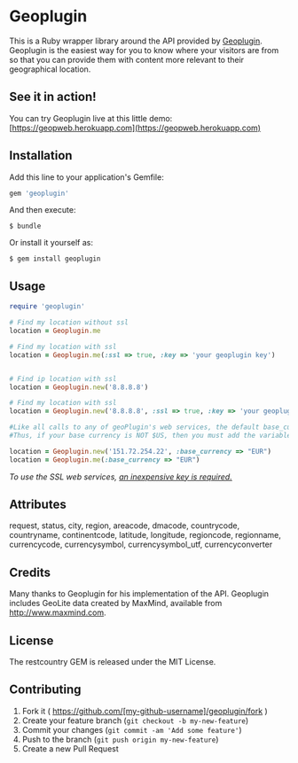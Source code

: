 # Geoplugin

This is a Ruby wrapper library around the API provided by <a target="_BLANK" href="http://www.geoplugin.com">Geoplugin</a>. Geoplugin is the easiest way for you to know where your visitors are from so that you can provide them with content more relevant to their geographical location. 

## See it in action!

You can try Geoplugin live at this little demo: [https://geopweb.herokuapp.com](https://geopweb.herokuapp.com)

## Installation

Add this line to your application's Gemfile:

```ruby
gem 'geoplugin'
```

And then execute:

    $ bundle

Or install it yourself as:

    $ gem install geoplugin

## Usage

```ruby
require 'geoplugin'

# Find my location without ssl
location = Geoplugin.me

# Find my location with ssl
location = Geoplugin.me(:ssl => true, :key => 'your geoplugin key')


# Find ip location with ssl
location = Geoplugin.new('8.8.8.8')

# Find my location with ssl
location = Geoplugin.new('8.8.8.8', :ssl => true, :key => 'your geoplugin key')

#Like all calls to any of geoPlugin's web services, the default base_currency is USD ($US). 
#Thus, if your base currency is NOT $US, then you must add the variable base_currency=XXX to the call like this:

location = Geoplugin.new('151.72.254.22', :base_currency => "EUR")
location = Geoplugin.me(:base_currency => "EUR")

```

<i>To use the SSL web services, <a href="http://www.geoplugin.com/premium#ssl_access_per_year" target="_BLANK">an inexpensive key is required. </a></i>
## Attributes

request, 
status, 
city, 
region, 
areacode, 
dmacode, 
countrycode, 
countryname, 
continentcode, 
latitude, 
longitude, 
regioncode, 
regionname, 
currencycode, 
currencysymbol, 
currencysymbol_utf, 
currencyconverter

## Credits
Many thanks to Geoplugin for his implementation of the API. 
Geoplugin includes GeoLite data created by MaxMind, available from
<a href="http://www.maxmind.com">http://www.maxmind.com</a>.

## License
The restcountry GEM is released under the MIT License.

## Contributing

1. Fork it ( https://github.com/[my-github-username]/geoplugin/fork )
2. Create your feature branch (`git checkout -b my-new-feature`)
3. Commit your changes (`git commit -am 'Add some feature'`)
4. Push to the branch (`git push origin my-new-feature`)
5. Create a new Pull Request
